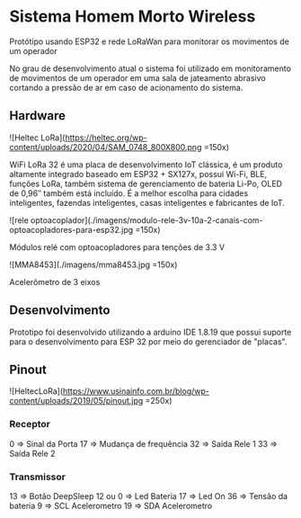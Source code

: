 # Sistema Homem Morto Wireless  


Protótipo usando ESP32 e rede LoRaWan para monitorar os movimentos de um operador  

No grau de desenvolvimento atual o sistema foi utilizado em 
monitoramento de movimentos de um operador em uma sala de jateamento abrasivo cortando a pressão de ar em caso de acionamento do sistema.

## Hardware

![Heltec LoRa](https://heltec.org/wp-content/uploads/2020/04/SAM_0748_800X800.png =150x)

WiFi LoRa 32 é uma placa de desenvolvimento IoT clássica, é um produto altamente integrado baseado em ESP32 + SX127x, possui Wi-Fi, BLE, funções LoRa, também sistema de gerenciamento de bateria Li-Po, OLED de 0,96″ também está incluído. É a melhor escolha para cidades inteligentes, fazendas inteligentes, casas inteligentes e fabricantes de IoT.

![rele optoacoplador](./imagens/modulo-rele-3v-10a-2-canais-com-optoacopladores-para-esp32.jpg =150x)

Módulos relé com optoacopladores para tenções de 3.3 V

![MMA8453](./imagens/mma8453.jpg =150x)

Acelerômetro de 3 eixos 

## Desenvolvimento 

Prototipo foi desenvolvido utilizando a arduino IDE 1.8.19 que possui suporte para o desenvolvimento para ESP 32 
por meio do gerenciador de "placas".

## Pinout 

![HeltecLoRa](https://www.usinainfo.com.br/blog/wp-content/uploads/2019/05/pinout.jpg =250x)

### Receptor 

 0  => Sinal da Porta 
 17 => Mudança de frequência
 32 => Saída Rele 1 
 33 => Saída Rele 2


### Transmissor 

13 => Botão DeepSleep
12 ou 0 => Led Bateria
17 => Led On
36 => Tensão da bateria
9 => SCL Acelerometro 
19 => SDA Acelerometro




